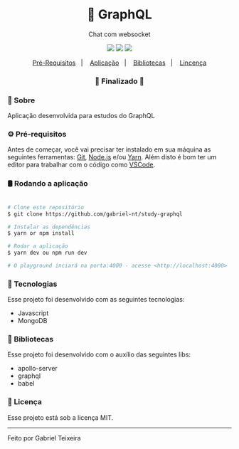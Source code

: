 <h1 align="center">
    🚀 GraphQL
</h1>
<p align="center">Chat com websocket</p>

<p align="center">
  <img src="https://img.shields.io/static/v1?label=node&message=14.15&color=green&logo=node.js" />
  <img src="https://img.shields.io/badge/last%20commit-february-orange" />
  <img src="https://img.shields.io/badge/license-MIT-success"/>
</p>

<p align="center">
  <a href="#-pré-requisitos">Pré-Requisitos</a>&nbsp;&nbsp;&nbsp;|&nbsp;&nbsp;&nbsp;
  <a href="#-sobre">Aplicação</a>&nbsp;&nbsp;&nbsp;|&nbsp;&nbsp;&nbsp;
  <a href="#-bibliotecas">Bibliotecas</a>&nbsp;&nbsp;&nbsp;|&nbsp;&nbsp;&nbsp;
  <a href="#-licença">Lincença</a>
</p>

<h3 align="center"> 
🚧  Finalizado  🚧
</h3>

### 📌 Sobre 
Aplicação desenvolvida para estudos do GraphQL

### ⚙ Pré-requisitos

Antes de começar, você vai precisar ter instalado em sua máquina as seguintes ferramentas:
[Git](https://git-scm.com), [Node.js](https://nodejs.org/en/) e/ou [Yarn](https://https://yarnpkg.com/).
Além disto é bom ter um editor para trabalhar com o código como [VSCode](https://code.visualstudio.com/).

### 🛢 Rodando a aplicação
```bash

# Clone este repositório
$ git clone https://github.com/gabriel-nt/study-graphql

# Instalar as dependências
$ yarn or npm install

# Rodar a aplicação
$ yarn dev ou npm run dev

# O playground inciará na porta:4000 - acesse <http://localhost:4000>
````

### 🚀 Tecnologias

Esse projeto foi desenvolvido com as seguintes tecnologias:

- Javascript
- MongoDB

### 📕 Bibliotecas

Esse projeto foi desenvolvido com o auxílio das seguintes libs:

- apollo-server
- graphql
- babel

### 📝 Licença

Esse projeto está sob a licença MIT.

<hr/>

Feito por Gabriel Teixeira
